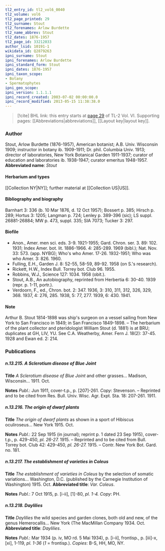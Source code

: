 ```yaml
---
tl2_entry_id: tl2_vol6_0040
tl2_volume: vol6
tl2_page_printed: 29
tl2_surname: Stout
tl2_forenames: Arlow Burdette
tl2_name_abbrev: Stout
tl2_dates: 1876-1957
tl2_page_id: 33212033
author_lsid: 10191-1
wikidata_id: Q2879263
ipni_surname: Stout
ipni_forenames: Arlow Burdette
ipni_standard_form: Stout
ipni_dates: 1876-1957
ipni_taxon_scope: 
- Botany
- Spermatophytes
ipni_geo_scope: 
ipni_version: 1.1.1.1
ipni_record_created: 2003-07-02 00:00:00.0
ipni_record_modified: 2013-05-15 11:38:38.0
---
```



> [!cite] BHL link: this entry starts at [page 29](https://www.biodiversitylibrary.org/page/33212033) of TL-2 Vol. VI.
> Supporting pages: [[Abbreviations|abbreviations]], [[Layout key|layout key]].

### Author

Stout, Arlow Burdette (1876-1957), American botanist; A.B. Univ. Wisconsin 1909; instructor in botany ib. 1909-1911; Dr. phil. Columbia Univ. 1913; director of laboratories, New York Botanical Garden 1911-1937; curator of education and laboratories ib. 1938-1947; curator emeritus 1948-1957. 
**Abbreviated name**: *Stout*

#### Herbarium and types

[[Collection NY|NY]]; further material at [[Collection US|US]].

#### Bibliography and biography

Barnhart 3: 336 (b. 10 Mar 1876, d. 12 Oct 1957); Bossert p. 385; Hirsch p. 289; Hortus 3: 1205; Langman p. 724; Lenley p. 389-396 (sic); LS suppl. 26881-26884; MW p. 473, suppl. 335; SIA 7073; Tucker 3: 297.

#### Biofile

- Anon., Amer. men sci. eds. 3-9. 1921-1955; Gard. Chron. ser. 3. 89: 102. 1931; Index Amer. bot. lit. 1886-1966. 4: 285-289. 1969 (bibl.); Nat. Nov. 33: 573. (app. NYBG); Who's who Amer. 17-26. 1932-1951; Who was who Amer. 3: 826. 1960.
- Fulling, E.H., Garden J. 8: 52-55, 58-59, 89-92. 1958 (on S.'s research).
- Rickett, H.W., Index Bull. Torrey bot. Club 96. 1955.
- Robbins, W.J., Science 127: 1034. 1958 (obit.).
- Stout, A.B., An autobiography, reprinted from Herbertia 6: 30-40. 1939 (repr. p. 1-11, portr.).
- Verdoorn, F., ed., Chron. bot. 2: 347. 1936, 3: 310, 311, 312, 326, 329, 368. 1937, 4: 276, 285. 1938, 5: 77, 277. 1939, 6: 430. 1941.

#### Note

Arthur B. Stout 1814-1898 was ship's surgeon on a vessel sailing from New York to San Francisco in 1849; in San Francisco 1849-1898. – The herbarium of the plant collector and pteridologist William Stout (d. 1881) is at BRU; duplicates at GH, LIV, YU. See C.A. Weatherby, Amer. Fern J. 18(2): 37-45. 1928 and Ewan ed. 2: 214.

### Publications

##### n.13.215. A Sclerotium disease of Blue Joint

**Title**
*A Sclerotium disease of Blue Joint* and other grasses... Madison, Wisconsin... 1911. Oct.

**Notes**
*Publ*.: Jun 1911, cover-t.p., p. \[207\]-261. *Copy*: Stevenson. – Reprinted and to be cited from Res. Bull. Univ. Wisc. Agr. Expt. Sta. 18: 207-261. 1911.

##### n.13.216. The origin of dwarf plants

**Title**
*The origin of dwarf plants* as shown in a sport of Hibiscus oculiroseus... New York 1915. Oct.

**Notes**
*Publ*.: 22 Sep 1915 (in journal); reprint p. 1 dated 23 Sep 1915), cover-t.p., p. 429-450, *pl. 26-27.* 1915. – Reprinted and to be cited from Bull. Torrey bot. Club 42: 429-450, *pl. 26-27.* 1915. – Contr. New York Bot. Gard. no. 181.

##### n.13.217. The establishment of varieties in Coleus

**Title**
*The establishment of varieties in Coleus* by the selection of somatic variations... Washington, D.C. (published by the Carnegie Institution of Washington) 1915. Oct.
**Abbreviated title**: *Var. Coleus*.

**Notes**
*Publ*.: 7 Oct 1915, p. \[i-ii\], \[1\]-80, *pl. 1-4. Copy*: PH.

##### n.13.218. Daylilies

**Title**
*Daylilies* the wild species and garden clones, both old and new, of the genus Hemerocallis... New York (The MacMillan Company 1934. Oct.
**Abbreviated title**: *Daylilies*.

**Notes**
*Publ*.: Mar 1934 (p. iv, MO rd. 5 Mai 1934), p. \[i-ii\], frontisp., p. \[iii\]-x, \[xi\], 1-119, *pl. 1-36* (*1* = frontisp.). *Copies*: B-S, HH, MO, NY.

